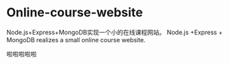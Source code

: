 # Online-course-website
Node.js+Express+MongoDB实现一个小的在线课程网站。 Node.js +Express + MongoDB realizes a small online course website.

啦啦啦啦啦
